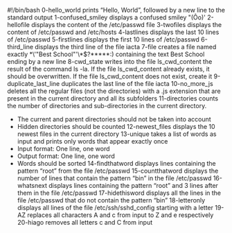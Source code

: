 #!/bin/bash
0-hello_world prints “Hello, World”, followed by a new line to the standard output
1-confused_smiley displays a confused smiley "(Ôo)'
2-hellofile displays the content of the /etc/passwd file
3-twofiles displays the content of /etc/passwd and /etc/hosts
4-lastlines displays the last 10 lines of /etc/passwd
5-firstlines displays the first 10 lines of /etc/passwd
6-third_line displays the third line of the file iacta
7-file creates a file named exactly \*\\'"Best School"\'\\*$\?\*\*\*\*\*:) containing the text Best School ending by a new line
8-cwd_state writes into the file ls_cwd_content the result of the command ls -la. If the file ls_cwd_content already exists, it should be overwritten. If the file ls_cwd_content does not exist, create it
9-duplicate_last_line duplicates the last line of the file iacta
10-no_more_js deletes all the regular files (not the directories) with a .js extension that are present in the current directory and all its subfolders
11-directories counts the number of directories and sub-directories in the current directory.
* The current and parent directories should not be taken into account
* Hidden directories should be counted
12-newest_files displays the 10 newest files in the current directory
13-unique takes a list of words as input and prints only words that appear exactly once
* Input format: One line, one word
* Output format: One line, one word
* Words should be sorted
14-findthatword displays lines containing the pattern “root” from the file /etc/passwd
15-countthatword displays the number of lines that contain the pattern “bin” in the file /etc/passwd
16-whatsnext displays lines containing the pattern “root” and 3 lines after them in the file /etc/passwd
17-hidethisword displays all the lines in the file /etc/passwd that do not contain the pattern “bin”
18-letteronly displays all lines of the file /etc/ssh/sshd_config starting with a letter
19-AZ replaces all characters A and c from input to Z and e respectively
20-hiago removes all letters c and C from input

